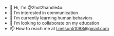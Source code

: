 - 👋 Hi, I’m @2hot2handle4u
- 👀 I’m interested in communication 
- 🌱 I’m currently learning human behaviors 
- 💞️ I’m looking to collaborate on my  education 
- 📫 How to reach me at l.nelson51088@gmail.com 

<!---
2hot2handle4u/2hot2handle4u is a ✨ special ✨ repository because its `README.md` (this file) appears on your GitHub profile.
You can click the Preview link to take a look at your changes.
--->
